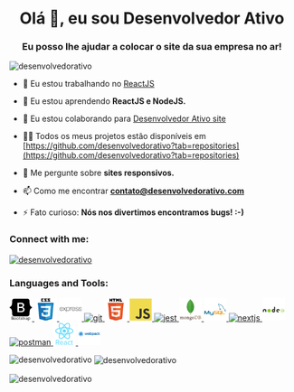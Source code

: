 <h1 align="center">Olá 👋, eu sou Desenvolvedor Ativo</h1>
<h3 align="center">Eu posso lhe ajudar a colocar o site da sua empresa no ar!</h3>

<p align="left"> <img src="https://komarev.com/ghpvc/?username=desenvolvedorativo&label=Profile%20views&color=0e75b6&style=flat" alt="desenvolvedorativo" /> </p>

- 🔭 Eu estou trabalhando no [ReactJS](https://github.com/desenvolvedorativo/react-project)

- 🌱 Eu estou aprendendo **ReactJS e NodeJS.**

- 👯 Eu estou colaborando para [Desenvolvedor Ativo site](https://github.com/desenvolvedorativo/devativo)

- 👨‍💻 Todos os meus projetos estão disponíveis em [https://github.com/desenvolvedorativo?tab=repositories](https://github.com/desenvolvedorativo?tab=repositories)

- 💬 Me pergunte sobre **sites responsivos.**

- 📫 Como me encontrar **contato@desenvolvedorativo.com**

- ⚡ Fato curioso: **Nós nos divertimos encontramos bugs! :-)**

<h3 align="left">Connect with me:</h3>
<p align="left">
<a href="https://instagram.com/desenvolvedorativo" target="blank"><img align="center" src="https://raw.githubusercontent.com/rahuldkjain/github-profile-readme-generator/master/src/images/icons/Social/instagram.svg" alt="desenvolvedorativo" height="30" width="40" /></a>
</p>

<h3 align="left">Languages and Tools:</h3>
<p align="left"> <a href="https://getbootstrap.com" target="_blank" rel="noreferrer"> <img src="https://raw.githubusercontent.com/devicons/devicon/master/icons/bootstrap/bootstrap-plain-wordmark.svg" alt="bootstrap" width="40" height="40"/> </a> <a href="https://www.w3schools.com/css/" target="_blank" rel="noreferrer"> <img src="https://raw.githubusercontent.com/devicons/devicon/master/icons/css3/css3-original-wordmark.svg" alt="css3" width="40" height="40"/> </a> <a href="https://expressjs.com" target="_blank" rel="noreferrer"> <img src="https://raw.githubusercontent.com/devicons/devicon/master/icons/express/express-original-wordmark.svg" alt="express" width="40" height="40"/> </a> <a href="https://git-scm.com/" target="_blank" rel="noreferrer"> <img src="https://www.vectorlogo.zone/logos/git-scm/git-scm-icon.svg" alt="git" width="40" height="40"/> </a> <a href="https://www.w3.org/html/" target="_blank" rel="noreferrer"> <img src="https://raw.githubusercontent.com/devicons/devicon/master/icons/html5/html5-original-wordmark.svg" alt="html5" width="40" height="40"/> </a> <a href="https://developer.mozilla.org/en-US/docs/Web/JavaScript" target="_blank" rel="noreferrer"> <img src="https://raw.githubusercontent.com/devicons/devicon/master/icons/javascript/javascript-original.svg" alt="javascript" width="40" height="40"/> </a> <a href="https://jestjs.io" target="_blank" rel="noreferrer"> <img src="https://www.vectorlogo.zone/logos/jestjsio/jestjsio-icon.svg" alt="jest" width="40" height="40"/> </a> <a href="https://www.mongodb.com/" target="_blank" rel="noreferrer"> <img src="https://raw.githubusercontent.com/devicons/devicon/master/icons/mongodb/mongodb-original-wordmark.svg" alt="mongodb" width="40" height="40"/> </a> <a href="https://www.mysql.com/" target="_blank" rel="noreferrer"> <img src="https://raw.githubusercontent.com/devicons/devicon/master/icons/mysql/mysql-original-wordmark.svg" alt="mysql" width="40" height="40"/> </a> <a href="https://nextjs.org/" target="_blank" rel="noreferrer"> <img src="https://cdn.worldvectorlogo.com/logos/nextjs-2.svg" alt="nextjs" width="40" height="40"/> </a> <a href="https://nodejs.org" target="_blank" rel="noreferrer"> <img src="https://raw.githubusercontent.com/devicons/devicon/master/icons/nodejs/nodejs-original-wordmark.svg" alt="nodejs" width="40" height="40"/> </a> <a href="https://postman.com" target="_blank" rel="noreferrer"> <img src="https://www.vectorlogo.zone/logos/getpostman/getpostman-icon.svg" alt="postman" width="40" height="40"/> </a> <a href="https://reactjs.org/" target="_blank" rel="noreferrer"> <img src="https://raw.githubusercontent.com/devicons/devicon/master/icons/react/react-original-wordmark.svg" alt="react" width="40" height="40"/> </a> <a href="https://webpack.js.org" target="_blank" rel="noreferrer"> <img src="https://raw.githubusercontent.com/devicons/devicon/d00d0969292a6569d45b06d3f350f463a0107b0d/icons/webpack/webpack-original-wordmark.svg" alt="webpack" width="40" height="40"/> </a> </p>

<p><img align="left" src="https://github-readme-stats.vercel.app/api/top-langs?username=desenvolvedorativo&show_icons=true&locale=en&layout=compact" alt="desenvolvedorativo" /></p>

<p>&nbsp;<img align="center" src="https://github-readme-stats.vercel.app/api?username=desenvolvedorativo&show_icons=true&locale=en" alt="desenvolvedorativo" /></p>

<p><img align="center" src="https://github-readme-streak-stats.herokuapp.com/?user=desenvolvedorativo&" alt="desenvolvedorativo" /></p>
